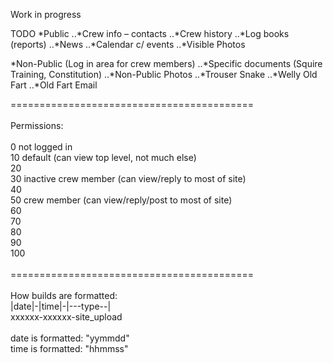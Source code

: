 Work in progress

TODO
*Public
..*Crew info – contacts
..*Crew history
..*Log books (reports)
..*News
..*Calendar c/ events
..*Visible Photos

*Non-Public (Log in area for crew members)
..*Specific documents (Squire Training, Constitution)
..*Non-Public Photos
..*Trouser Snake
..*Welly Old Fart
..*Old Fart Email

==========================================<br>
<br>
Permissions:<br>
<br>
0  not logged in<br>
10 default (can view top level, not much else)<br>
20<br>
30 inactive crew member (can view/reply to most of site)<br>
40<br>
50 crew member (can view/reply/post to most of site)<br>
60<br>
70<br>
80<br>
90<br>
100<br>
<br>
==========================================<br>
<br>
How builds are formatted:<br>
|date|-|time|-|---type--|<br>
xxxxxx-xxxxxx-site_upload<br>
<br>
date is formatted: "yymmdd"<br>
time is formatted: "hhmmss"<br>
